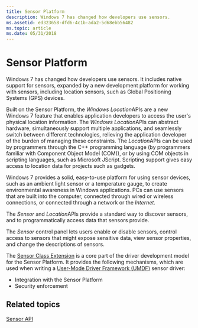 ```yaml
---
title: Sensor Platform
description: Windows 7 has changed how developers use sensors.
ms.assetid: ed323658-dfd6-4c1b-ada2-5d68ebb56482
ms.topic: article
ms.date: 05/31/2018
---
```


# Sensor Platform

Windows 7 has changed how developers use sensors. It includes native support for sensors, expanded by a new development platform for working with sensors, including location sensors, such as Global Positioning Systems (GPS) devices.

Built on the Sensor Platform, the *Windows Location*APIs are a new Windows 7 feature that enables application developers to access the user's physical location information. The *Windows Location*APIs can abstract hardware, simultaneously support multiple applications, and seamlessly switch between different technologies, relieving the application developer of the burden of managing these constraints. The *Location*APIs can be used by programmers through the C++ programming language (by programmers familiar with Component Object Model (COM)), or by using COM objects in scripting languages, such as Microsoft JScript. Scripting support gives easy access to location data for projects such as gadgets.

Windows 7 provides a solid, easy-to-use platform for using sensor devices, such as an ambient light sensor or a temperature gauge, to create environmental awareness in Windows applications. PCs can use sensors that are built into the computer, connected through wired or wireless connections, or connected through a network or the *Internet*.

The *Sensor* and *Location*APIs provide a standard way to discover sensors, and to programmatically access data that sensors provide.

The *Sensor* control panel lets users enable or disable sensors, control access to sensors that might expose sensitive data, view sensor properties, and change the descriptions of sensors.

The [Sensor Class Extension](https://docs.microsoft.com/windows-hardware/drivers/sensors/about-the-sensor-class-extension) is a core part of the driver development model for the Sensor Platform. It provides the following mechanisms, which are used when writing a [User-Mode Driver Framework (UMDF)](https://developer.microsoft.com/windows/hardware) sensor driver:

-   Integration with the Sensor Platform
-   Security enforcement

## Related topics

<dl> <dt>

[Sensor API](https://msdn.microsoft.com/library/dd318953(VS.85).aspx)
</dt> <dt>




